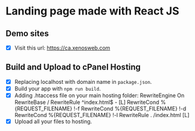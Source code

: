 # Landing page made with React JS

## Demo sites

-  [x] Visit this url: https://ca.xenosweb.com

## Build and Upload to cPanel Hosting

-  [x] Replacing localhost with domain name in `package.json`.
-  [x] Build your app with `npm run build`.
-  [x] Adding .htaccess file on your main hosting folder:
       <IfModule mod_rewrite.c>
       RewriteEngine On
       RewriteBase /
       RewriteRule ^index\.html$ - [L]
       RewriteCond %{REQUEST_FILENAME} !-f
       RewriteCond %{REQUEST_FILENAME} !-d
       RewriteCond %{REQUEST_FILENAME} !-l
       RewriteRule . /index.html [L]
       </IfModule>
-  [x] Upload all your files to hosting.
